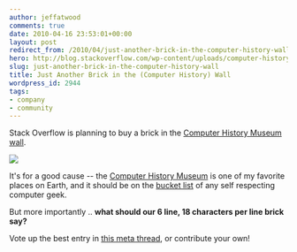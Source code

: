 ```yaml
---
author: jeffatwood
comments: true
date: 2010-04-16 23:53:01+00:00
layout: post
redirect_from: /2010/04/just-another-brick-in-the-computer-history-wall
hero: http://blog.stackoverflow.com/wp-content/uploads/computer-history-museum.jpg
slug: just-another-brick-in-the-computer-history-wall
title: Just Another Brick in the (Computer History) Wall
wordpress_id: 2944
tags:
- company
- community
---
```



Stack Overflow is planning to buy a brick in the [Computer History Museum wall](http://www.computerhistory.org/contribute/impression/).



[![](http://blog.stackoverflow.com/wp-content/uploads/computer-history-museum.jpg)](http://www.computerhistory.org/)



It's for a good cause  -- the [Computer History Museum](http://www.computerhistory.org/) is one of my favorite places on Earth, and it should be on the [bucket list](http://en.wikipedia.org/wiki/The_Bucket_List) of any self respecting computer geek.



But more importantly .. **what should our 6 line, 18 characters per line brick say?**



Vote up the best entry in [this meta thread](http://meta.stackoverflow.com/questions/46920/a-stack-overflow-brick-in-the-computer-history-museum-wall), or contribute your own!

